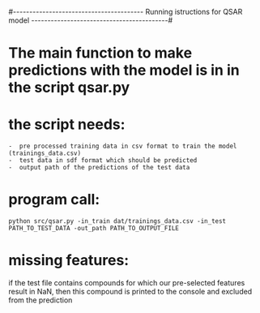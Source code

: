 #---------------------------------------- Running istructions for QSAR model ------------------------------------------#

# The main function to make predictions with the model is in in the script qsar.py
# the script needs:
    -  pre processed training data in csv format to train the model (trainings_data.csv)
    -  test data in sdf format which should be predicted
    -  output path of the predictions of the test data

# program call:

    python src/qsar.py -in_train dat/trainings_data.csv -in_test PATH_TO_TEST_DATA -out_path PATH_TO_OUTPUT_FILE


# missing features:
if the test file contains compounds for which our pre-selected features result in NaN, then this compound is printed
to the console and excluded from the prediction
